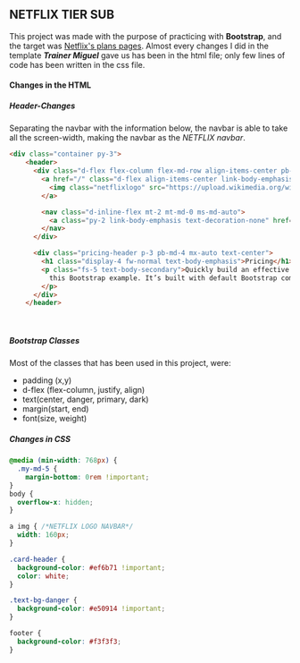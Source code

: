 ## NETFLIX TIER SUB

This project was made with the purpose of practicing with **Bootstrap**, and the target was [Netflix's plans pages](https://www.netflix.com/signup/planform?locale=en-US). Almost every changes I did in the template ***Trainer Miguel*** gave us has been in the html file; only few lines of code has been written in the css file.

#### Changes in the HTML

##### Header-Changes

Separating the navbar with the information below, the navbar is able to take all the screen-width, making the navbar as the *NETFLIX navbar*.

```html
<div class="container py-3">
    <header>
      <div class="d-flex flex-column flex-md-row align-items-center pb-3 mb-4 border-bottom">
        <a href="/" class="d-flex align-items-center link-body-emphasis text-decoration-none">
          <img class="netflixlogo" src="https://upload.wikimedia.org/wikipedia/commons/thumb/0/08/Netflix_2015_logo.svg/799px-Netflix_2015_logo.svg.png?20190206123158" alt="logo">
        </a>

        <nav class="d-inline-flex mt-2 mt-md-0 ms-md-auto">
          <a class="py-2 link-body-emphasis text-decoration-none" href="#">Sign In</a>
        </nav>
      </div>

      <div class="pricing-header p-3 pb-md-4 mx-auto text-center">
        <h1 class="display-4 fw-normal text-body-emphasis">Pricing</h1>
        <p class="fs-5 text-body-secondary">Quickly build an effective pricing table for your potential customers with
          this Bootstrap example. It’s built with default Bootstrap components and utilities with little customization.
        </p>
      </div>
    </header>
```

​		

##### Bootstrap Classes

Most of the classes that has been used in this project, were:

- padding (x,y)
- d-flex (flex-column, justify, align)
- text(center, danger, primary, dark)
- margin(start, end)
- font(size, weight)

##### Changes in CSS

```css
@media (min-width: 768px) {
  .my-md-5 {
    margin-bottom: 0rem !important;
}
body {
  overflow-x: hidden;
}

a img { /*NETFLIX LOGO NAVBAR*/
  width: 160px;
}

.card-header {
  background-color: #ef6b71 !important;
  color: white;
}

.text-bg-danger {
  background-color: #e50914 !important;
}

footer {
  background-color: #f3f3f3;
} 
```